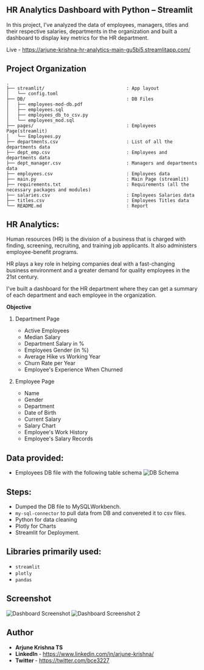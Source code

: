 ## HR Analytics Dashboard with Python – Streamlit
In this project, I've analyzed the data of employees, managers, titles and their respective salaries, departments in the organization and built a dashboard to display key metrics for the HR department.

Live - https://arjune-krishna-hr-analytics-main-gu5bi5.streamlitapp.com/



## Project Organization
```
.
├── streamlit/                              : App layout
│   └── config.toml
├── DB/                                     : DB Files
│   ├── employees-mod-db.pdf
│   ├── employees.sql
│   ├── employees_db_to_csv.py
│   └── employees_mod.sql
├── pages/                                  : Employees Page(streamlit)
│   └── Employees.py
├── departments.csv                         : List of all the departments data
├── dept_emp.csv                            : Employees and departments data
├── dept_manager.csv                        : Managers and departments data
├── employees.csv                           : Employees data
├── main.py                                 : Main Page (streamlit)  
├── requirements.txt                        : Requirements (all the necessary packages and modules)
├── salaries.csv                            : Employees Salaries data
├── titles.csv                              : Employees Titles data
└── README.md                               : Report
```

## HR Analytics:

Human resources (HR) is the division of a business that is charged with finding, screening, recruiting, and training job applicants. It also administers employee-benefit programs.

HR plays a key role in helping companies deal with a fast-changing business environment and a greater demand for quality employees in the 21st century.

I've built a dashboard for the HR department where they can get a summary of each department and each employee in the organization.

<b>Objective</b>
</br>
1. Department Page
    - Active Employees 
    - Median Salary 
    - Department Salary in % 
    - Employees Gender (in %) 
    - Average Hike vs Working Year 
    - Churn Rate per Year 
    - Employee's Experience When Churned 

2. Employee Page
    - Name 
    - Gender 
    - Department 
    - Date of Birth 
    - Current Salary 
    - Salary Chart 
    - Employee's Work History 
    - Employee's Salary Records 



## Data provided:
* Employees DB file with the following table schema
![DB Schema](https://i.ibb.co/k4NpHm4/Screenshot-4.png)

## Steps:
* Dumped the DB file to MySQLWorkbench.
* `my-sql-connector` to pull data from DB and convereted it to csv files.
* Python for data cleaning 
* Plotly for Charts
* Streamlit for Deployment.

## Libraries primarily used:
* `streamlit`
* `plotly`
* `pandas`

## Screenshot
![Dashboard Screenshot](https://i.ibb.co/VYGGhHd/screencapture-arjune-krishna-hr-analytics-main-gu5bi5-streamlitapp-2022-09-29-22-18-43.png)
![Dashboard Screenshot 2](https://i.ibb.co/ySR668D/screencapture-arjune-krishna-hr-analytics-main-gu5bi5-streamlitapp-Employees-2022-09-29-22-17-12.png)

## Author
- <b> Arjune Krishna TS </b>
- <b> LinkedIn </b> - https://www.linkedin.com/in/arjune-krishna/
- <b> Twitter </b> - https://twitter.com/bce3227
